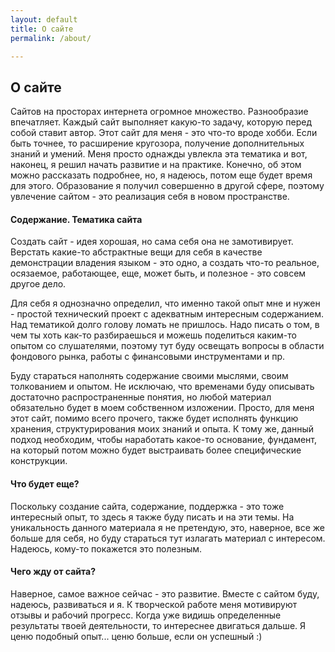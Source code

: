 ```yaml
---
layout: default
title: О сайте
permalink: /about/

---
```

## О сайте

Сайтов на просторах интернета огромное множество. Разнообразие впечатляет. Каждый сайт выполняет какую-то задачу, которую перед собой ставит автор. Этот сайт для меня - это что-то вроде хобби. Если быть точнее, то расширение кругозора, получение дополнительных знаний и умений. Меня просто однажды увлекла эта тематика и вот, наконец, я решил начать развитие и на практике. Конечно, об этом можно рассказать подробнее, но, я надеюсь, потом еще будет время для этого. Образование я получил совершенно в другой сфере, поэтому увлечение сайтом - это реализация себя в новом пространстве.

#### Содержание. Тематика сайта

Создать сайт - идея хорошая, но сама себя она не замотивирует. Верстать какие-то абстрактные вещи для себя в качестве демонстрации владения языком - это одно, а создать что-то реальное, осязаемое, работающее, еще, может быть, и полезное - это совсем другое дело.

Для себя я однозначно определил, что именно такой опыт мне и нужен - простой технический проект с адекватным интересным содержанием. Над тематикой долго голову ломать не пришлось. Надо писать о том, в чем ты хоть как-то разбираешься и можешь поделиться каким-то опытом со слушателями, поэтому тут буду освещать вопросы в области фондового рынка, работы с финансовыми инструментами и пр.

Буду стараться наполнять содержание своими мыслями, своим толкованием и опытом. Не исключаю, что временами буду описывать достаточно распространенные понятия, но любой материал обязательно будет в моем собственном изложении. Просто, для меня этот сайт, помимо всего прочего, также будет исполнять функцию хранения, структурирования моих знаний и опыта. К тому же, данный подход необходим, чтобы наработать какое-то основание, фундамент, на который потом можно будет выстраивать более специфические конструкции.

#### Что будет еще?

Поскольку создание сайта, содержание, поддержка - это тоже интересный опыт, то здесь я также буду писать и на эти темы. На уникальность данного материала я не претендую, это, наверное, все же больше для себя, но буду стараться тут излагать материал с интересом. Надеюсь, кому-то покажется это полезным.

#### Чего жду от сайта?

Наверное, самое важное сейчас - это развитие. Вместе с сайтом буду, надеюсь, развиваться и я. К творческой работе меня мотивируют отзывы и рабочий прогресс. Когда уже видишь определенные результаты твоей деятельности, то интереснее двигаться дальше. Я ценю подобный опыт... ценю больше, если он успешный :)
